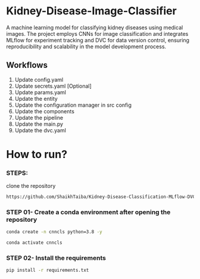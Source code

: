 # Kidney-Disease-Image-Classifier
A machine learning model for classifying kidney diseases using medical images. The project employs CNNs for image classification and integrates MLflow for experiment tracking and DVC for data version control, ensuring reproducibility and scalability in the model development process.


## Workflows

1. Update config.yaml
2. Update secrets.yaml [Optional]
3. Update params.yaml
4. Update the entity
5. Update the configuration manager in src config
6. Update the components
7. Update the pipeline
8. Update the main.py
9. Update the dvc.yaml

# How  to run?
### STEPS:

clone the repository

```bash
https://github.com/ShaikhTaiba/Kidney-Disease-Classification-MLflow-DVC
```
### STEP 01- Create a conda environment after opening the repository

```bash
conda create -n cnncls python=3.8 -y
```

```bash
conda activate cnncls
```


### STEP 02- Install the requirements
```bash
pip install -r requirements.txt
```

